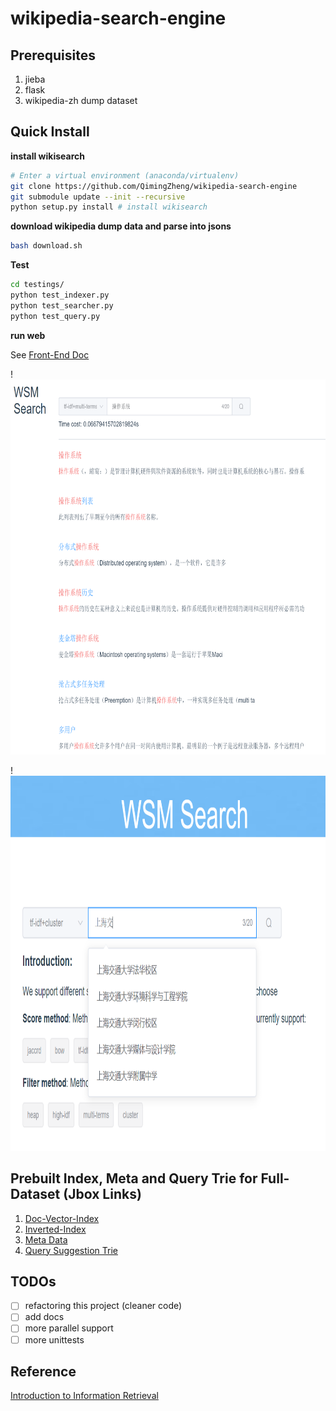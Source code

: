 # wikipedia-search-engine

## Prerequisites

1. jieba
2. flask
3. wikipedia-zh dump dataset

## Quick Install

**install wikisearch**
```bash
# Enter a virtual environment (anaconda/virtualenv)
git clone https://github.com/QimingZheng/wikipedia-search-engine
git submodule update --init --recursive
python setup.py install # install wikisearch
```

**download wikipedia dump data and parse into jsons**
```bash
bash download.sh
```


**Test**
```bash
cd testings/
python test_indexer.py
python test_searcher.py
python test_query.py
```

**run web**

See [Front-End Doc](./doc/frontend_setup.md)

!<img src="./doc/wikisearch-example.PNG" width="800" height="600">

!<img src="./doc/wikisearch-example2.PNG" width="800" height="600">

## Prebuilt Index, Meta and Query Trie for Full-Dataset (Jbox Links)

1. [Doc-Vector-Index](https://jbox.sjtu.edu.cn/l/z5idA4)
2. [Inverted-Index](https://jbox.sjtu.edu.cn/l/3Jv9iT)
3. [Meta Data](https://jbox.sjtu.edu.cn/l/snpjmn)
4. [Query Suggestion Trie](https://jbox.sjtu.edu.cn/l/I51LRJ)

## TODOs

* [ ] refactoring this project (cleaner code)
* [ ] add docs
* [ ] more parallel support
* [ ] more unittests

## Reference

[Introduction to Information Retrieval](https://nlp.stanford.edu/IR-book/)
